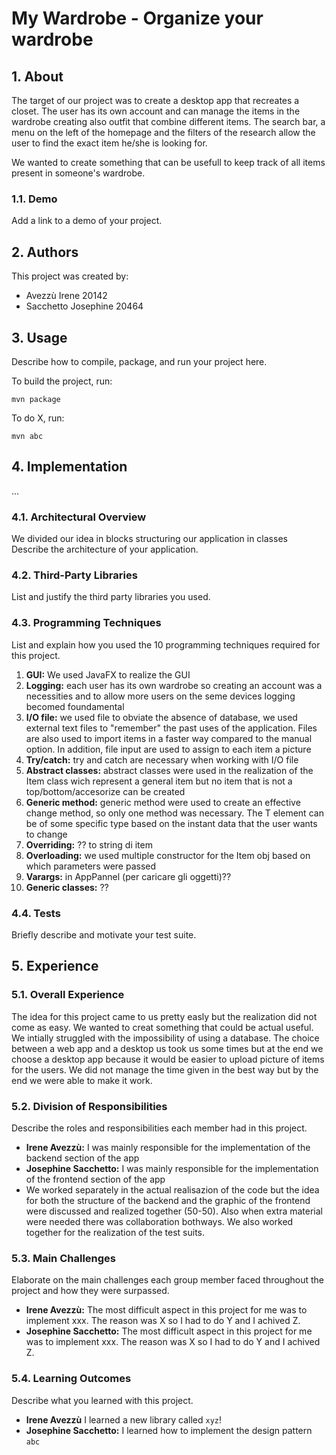 # My Wardrobe - Organize your wardrobe

## 1. About

The target of our project was to create a desktop app that recreates a closet. The user has its own account and can manage the items in the wardrobe creating also outfit that combine different items. The search bar, a menu on the left of the homepage and the filters of the research allow the user to find the exact item he/she is looking for.

We wanted to create something that can be usefull to keep track of all items present in someone's wardrobe.

### 1.1. Demo

Add a link to a demo of your project.

## 2. Authors

This project was created by:

* Avezzù Irene 20142 
* Sacchetto Josephine 20464

## 3. Usage

Describe how to compile, package, and run your project here.

To build the project, run:

```shell
mvn package
```

To do X, run:

```
mvn abc
```

## 4. Implementation

...

### 4.1. Architectural Overview

We divided our idea in blocks structuring our application in classes
Describe the architecture of your application.

### 4.2. Third-Party Libraries

List and justify the third party libraries you used.

### 4.3. Programming Techniques

List and explain how you used the 10 programming techniques required for this project.
1.   **GUI:** We used JavaFX to realize the GUI
2.   **Logging:** each user has its own wardrobe so creating an account was a necessities and to allow more users on the seme devices logging becomed foundamental
3.   **I/O file:** we used file to obviate the absence of database, we used external text files to "remember" the past uses of the application. Files are also used to import items in a faster way compared to the manual option. In addition, file input are used to assign to each item a picture
4.   **Try/catch:** try and catch are necessary when working with I/O file
5.   **Abstract classes:** abstract classes were used in the realization of the Item class wich represent a general item but no item that is not a top/bottom/accesorize can be created
6.   **Generic method:** generic method were used to create an effective change method, so only one method was necessary. The T element can be of some specific type based on the instant data that the user wants to change
7.   **Overriding:** ?? to string di item
8.   **Overloading:** we used multiple constructor for the Item obj based on which parameters were passed
9.   **Varargs:** in AppPannel (per caricare gli oggetti)??
10.  **Generic classes:** ??

### 4.4. Tests

Briefly describe and motivate your test suite.

## 5. Experience

### 5.1. Overall Experience

The idea for this project came to us pretty easly but the realization did not come as easy. We wanted to creat something that could be actual useful. We intially struggled with the impossibility of using a database. The choice between a web app and a desktop us took us some times but at the end we choose a desktop app because it would be easier to upload picture of items for the users.
We did not manage the time given in the best way but by the end we were able to make it work.

### 5.2. Division of Responsibilities

Describe the roles and responsibilities each member had in this project. 

- **Irene Avezzù:** I was mainly responsible for the implementation of the backend section of the app
- **Josephine Sacchetto:** I was mainly responsible for the implementation of the frontend section of the app
- We worked separately in the actual realisazion of the code but the idea for both the  structure of the backend and the graphic of the frontend were discussed and realized together (50-50). Also when extra material were needed there was collaboration bothways. We also worked together for the realization of the test suits.


### 5.3. Main Challenges

Elaborate on the main challenges each group member faced throughout the project and how they were surpassed.

- **Irene Avezzù:** The most difficult aspect in this project for me was to implement xxx. The reason was X so I had to do Y and I achived Z.
- **Josephine Sacchetto:** The most difficult aspect in this project for me was to implement xxx. The reason was X so I had to do Y and I achived Z.

### 5.4. Learning Outcomes

Describe what you learned with this project.

- **Irene Avezzù** I learned a new library called `xyz`!
- **Josephine Sacchetto:** I learned how to implement the design pattern `abc`




